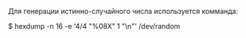 Для генерации истинно-случайного числа используется комманда:

$ hexdump -n 16 -e '4/4 "%08X" 1 "\n"' /dev/random
